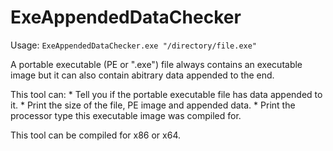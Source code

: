 # ExeAppendedDataChecker

Usage: `ExeAppendedDataChecker.exe "/directory/file.exe"`

<p>A portable executable (PE or ".exe") file always contains an executable image but it can also contain abitrary data appended to the end.</p> This tool can:
* Tell you if the portable executable file has data appended to it.
* Print the size of the file, PE image and appended data. 
* Print the processor type this executable image was compiled for.

This tool can be compiled for x86 or x64.
